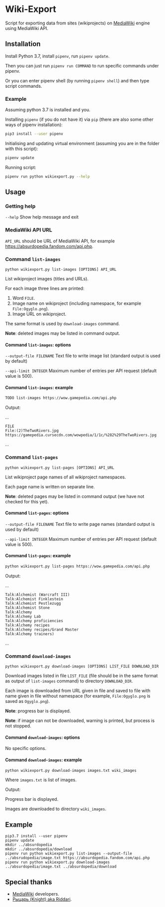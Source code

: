 # Wiki-Export

Script for exporting data from sites (wikiprojects) on [MediaWiki](https://www.mediawiki.org/) engine using MediaWiki API.

## Installation

Install Python 3.7, install `pipenv`, run `pipenv update`.

Then you can just run `pipenv run COMMAND` to run specific commands under pipenv.

Or you can enter pipenv shell (by running `pipenv shell`) and then type script commands.

### Example

Assuming python 3.7 is installed and you.

Installing `pipenv` (if you do not have it) via `pip` (there are also some other ways of pipenv installation):

```sh
pip3 install --user pipenv
```

Initialising and updating virtual environment (assuming you are in the folder with this script):

```sh
pipenv update
```

Running script:

```sh
pipenv run python wikiexport.py --help
```

## Usage

### Getting help

`--help` Show help message and exit

### MediaWiki API URL

`API_URL` should be URL of MediaWiki API, for example https://absurdopedia.fandom.com/api.php.

### Command `list-images`

`python wikiexport.py list-images [OPTIONS] API_URL`

List wikiproject images (titles and URLs).

For each image three lines are printed:

1. Word `FILE`.
2. Image name on wikiproject (including namespace, for example `File:Ogyglo.png`).
3. Image URL on wikiproject.

The same format is used by `download-images` command.

**Note**: deleted images may be listed in command output.

#### Command `list-images`: options

`--output-file FILENAME` Text file to write image list (standard output is used by default)

`--api-limit INTEGER` Maximum number of entries per API request (default value is 500).

#### Command `list-images`: example

```sh
TODO list-images https://wow.gamepedia.com/api.php
```

Output:

*...*

```text
FILE
File:(2)TheTwoRivers.jpg
https://gamepedia.cursecdn.com/wowpedia/1/1c/%282%29TheTwoRivers.jpg
```

*...*

### Command `list-pages`

`python wikiexport.py list-pages [OPTIONS] API_URL`

List wikiproject page names of all wikiproject namespaces.

Each page name is written on separate line.

**Note**: deleted pages may be listed in command output (we have not checked for this yet).

#### Command `list-pages`: options

`--output-file FILENAME` Text file to write page names (standard output is used by default)

`--api-limit INTEGER` Maximum number of entries per API request (default value is 500).

#### Command `list-pages`: example

```sh
python wikiexport.py list-pages https://wow.gamepedia.com/api.php
```

Output:

*...*

```text
Talk:Alchemist (Warcraft III)
Talk:Alchemist Finklestein
Talk:Alchemist Pestlezugg
Talk:Alchemist Stone
Talk:Alchemy
Talk:Alchemy Lab
Talk:Alchemy proficiencies
Talk:Alchemy recipes
Talk:Alchemy recipes/Grand Master
Talk:Alchemy trainers)
```

*...*

### Command `download-images`

`python wikiexport.py download-images [OPTIONS] LIST_FILE DOWNLOAD_DIR`

Download images listed in file `LIST_FILE` (file should be in the same format as output of `list-images` command) to directory `DOWNLOAD_DIR`.

Each image is downloaded from URL given in file and saved to file with name given in file without namespace (for example, `File:Ogyglo.png` is saved as `Ogyglo.png`).

**Note**: progress bar is displayed.

**Note**: if image can not be downloaded, warning is printed, but process is not stopped.

#### Command `download-images`: options

No specific options.

#### Command `download-images`: example

```sh
python wikiexport.py download-images images.txt wiki_images
```

Where `images.txt` is list of images.

Output:

Progress bar is displayed.

Images are downloaded to directory `wiki_images`.

## Example

```
pip3.7 install --user pipenv
pipenv update
mkdir ../absurdopedia
mkdir ../absurdopedia/download
pipenv run python wikiexport.py list-images --output-file ../absrudopedia/image.txt https://absurdopedia.fandom.com/api.php
pipenv run python wikiexport.py download-images ../absurdopedia/image.txt ../absurdopedia/download
```

## Special thanks

*   [MediaWiki](https://www.mediawiki.org/wiki/MediaWiki) developers.
*   [Рыцарь (Knight) aka Riddari](http://wikireality.ru).

